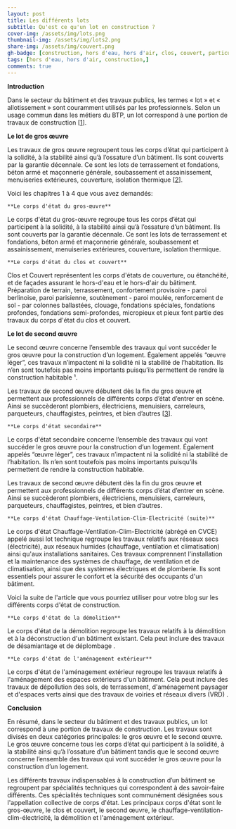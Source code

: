```yaml
---
layout: post
title: Les différents lots
subtitle: Qu'est ce qu'un lot en construction ?
cover-img: /assets/img/lots.png
thumbnail-img: /assets/img/lots2.png
share-img: /assets/img/couvert.png
gh-badge: [construction, hors d'eau, hors d'air, clos, couvert, particulier, maison, individuel, villa, réglementation,]
tags: [hors d'eau, hors d'air, construction,]
comments: true
---
```


**Introduction**

Dans le secteur du bâtiment et des travaux publics, les termes « lot » et « allotissement » sont couramment utilisés par les professionnels. Selon un usage commun dans les métiers du BTP, un lot correspond à une portion de travaux de construction [[1](https://saqara.com/blog/btp-quest-ce-quun-lot)].

**Le lot de gros œuvre**

Les travaux de gros œuvre regroupent tous les corps d’état qui participent à la solidité, à la stabilité ainsi qu’à l’ossature d’un bâtiment. Ils sont couverts par la garantie décennale. Ce sont les lots de terrassement et fondations, béton armé et maçonnerie générale, soubassement et assainissement, menuiseries extérieures, couverture, isolation thermique [[2](https://www.onecommunityglobal.org/sustainable-parking-lot-construction-guide/)].

Voici les chapitres 1 à 4 que vous avez demandés:

    **Le corps d'état du gros-œuvre**

Le corps d'état du gros-œuvre regroupe tous les corps d’état qui participent à la solidité, à la stabilité ainsi qu’à l’ossature d’un bâtiment. Ils sont couverts par la garantie décennale. Ce sont les lots de terrassement et fondations, béton armé et maçonnerie générale, soubassement et assainissement, menuiseries extérieures, couverture, isolation thermique.

    **Le corps d'état du clos et couvert**

Clos et Couvert représentent les corps d'états de couverture, ou étanchéité, et de façades assurant le hors-d'eau et le hors-d'air du bâtiment. Préparation de terrain, terrassement, confortement provisoire - paroi berlinoise, paroi parisienne, soutènement - paroi moulée, renforcement de sol - par colonnes ballastées, clouage, fondations spéciales, fondations profondes, fondations semi-profondes, micropieux et pieux font partie des travaux du corps d'état du clos et couvert.

**Le lot de second œuvre**

Le second œuvre concerne l’ensemble des travaux qui vont succéder le gros œuvre pour la construction d’un logement. Également appelés “œuvre léger”, ces travaux n’impactent ni la solidité ni la stabilité de l’habitation. Ils n’en sont toutefois pas moins importants puisqu’ils permettent de rendre la construction habitable ¹.

Les travaux de second œuvre débutent dès la fin du gros œuvre et permettent aux professionnels de différents corps d’état d’entrer en scène. Ainsi se succèderont plombiers, électriciens, menuisiers, carreleurs, parqueteurs, chauffagistes, peintres, et bien d’autres [[3](https://landdevelopment101.com/2021/05/07/know-the-five-main-lot-conditions-in-land-development/)].

    **Le corps d'état secondaire**

Le corps d'état secondaire concerne l’ensemble des travaux qui vont succéder le gros œuvre pour la construction d’un logement. Également appelés “œuvre léger”, ces travaux n’impactent ni la solidité ni la stabilité de l’habitation. Ils n’en sont toutefois pas moins importants puisqu’ils permettent de rendre la construction habitable.

Les travaux de second œuvre débutent dès la fin du gros œuvre et permettent aux professionnels de différents corps d’état d’entrer en scène. Ainsi se succèderont plombiers, électriciens, menuisiers, carreleurs, parqueteurs, chauffagistes, peintres, et bien d’autres.

    **Le corps d'état Chauffage-Ventilation-Clim-Electricité (suite)**

Le corps d'état Chauffage-Ventilation-Clim-Electricité (abrégé en CVCE) appelé aussi lot technique regroupe les travaux relatifs aux réseaux secs (électricité), aux réseaux humides (chauffage, ventilation et climatisation) ainsi qu'aux installations sanitaires. Ces travaux comprennent l'installation et la maintenance des systèmes de chauffage, de ventilation et de climatisation, ainsi que des systèmes électriques et de plomberie. Ils sont essentiels pour assurer le confort et la sécurité des occupants d'un bâtiment.

Voici la suite de l'article que vous pourriez utiliser pour votre blog sur les différents corps d'état de construction.

    **Le corps d'état de la démolition**

Le corps d'état de la démolition regroupe les travaux relatifs à la démolition et à la déconstruction d'un bâtiment existant. Cela peut inclure des travaux de désamiantage et de déplombage .

    **Le corps d'état de l'aménagement extérieur**

Le corps d'état de l'aménagement extérieur regroupe les travaux relatifs à l'aménagement des espaces extérieurs d'un bâtiment. Cela peut inclure des travaux de dépollution des sols, de terrassement, d'aménagement paysager et d'espaces verts ainsi que des travaux de voiries et réseaux divers (VRD) .

**Conclusion**

En résumé, dans le secteur du bâtiment et des travaux publics, un lot correspond à une portion de travaux de construction. Les travaux sont divisés en deux catégories principales: le gros œuvre et le second œuvre. Le gros œuvre concerne tous les corps d’état qui participent à la solidité, à la stabilité ainsi qu’à l’ossature d’un bâtiment tandis que le second œuvre concerne l’ensemble des travaux qui vont succéder le gros œuvre pour la construction d’un logement.

Les différents travaux indispensables à la construction d’un bâtiment se regroupent par spécialités techniques qui correspondent à des savoir-faire différents. Ces spécialités techniques sont communément désignées sous l'appellation collective de corps d'état. Les principaux corps d'état sont le gros-œuvre, le clos et couvert, le second œuvre, le chauffage-ventilation-clim-électricité, la démolition et l'aménagement extérieur.
